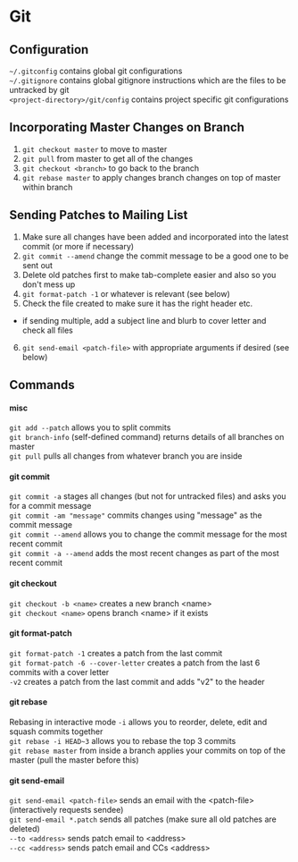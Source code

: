 # Git

## Configuration
`~/.gitconfig` contains global git configurations  
`~/.gitignore` contains global gitignore instructions which are the files to be untracked by git   
`<project-directory>/git/config` contains project specific git configurations  


## Incorporating Master Changes on Branch
1. `git checkout master` to move to master  
2. `git pull` from master to get all of the changes  
3. `git checkout <branch>` to go back to the branch  
4. `git rebase master` to apply changes branch changes on top of master within branch  

## Sending Patches to Mailing List
1. Make sure all changes have been added and incorporated into the latest commit (or more if necessary)  
2. `git commit --amend` change the commit message to be a good one to be sent out  
3. Delete old patches first to make tab-complete easier and also so you don't mess up  
4. `git format-patch -1` or whatever is relevant (see below)  
5. Check the file created to make sure it has the right header etc.  
  * if sending multiple, add a subject line and blurb to cover letter and check all files
6. `git send-email <patch-file>` with appropriate arguments if desired (see below)  

## Commands
#### misc
`git add --patch` allows you to split commits  
`git branch-info` (self-defined command) returns details of all branches on master  
`git pull` pulls all changes from whatever branch you are inside  

#### git commit
`git commit -a` stages all changes (but not for untracked files) and asks you for a commit message  
`git commit -am "message"` commits changes using "message" as the commit message  
`git commit --amend` allows you to change the commit message for the most recent commit  
`git commit -a --amend` adds the most recent changes as part of the most recent commit  

#### git checkout
`git checkout -b <name>` creates a new branch &lt;name&gt;  
`git checkout <name>` opens branch &lt;name&gt; if it exists  

#### git format-patch
`git format-patch -1` creates a patch from the last commit  
`git format-patch -6 --cover-letter` creates a patch from the last 6 commits with a cover letter  
`-v2` creates a patch from the last commit and adds "v2" to the header  

#### git rebase
Rebasing in interactive mode `-i` allows you to reorder, delete, edit and squash commits together  
`git rebase -i HEAD~3` allows you to rebase the top 3 commits  
`git rebase master` from inside a branch applies your commits on top of the master (pull the master before this)  

#### git send-email
`git send-email <patch-file>` sends an email with the &lt;patch-file&gt; (interactively requests sendee)  
`git send-email *.patch` sends all patches (make sure all old patches are deleted)  
`--to <address>` sends patch email to &lt;address&gt;  
`--cc <address>` sends patch email and CCs &lt;address&gt;  
